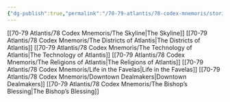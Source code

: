 ```yaml
---
{"dg-publish":true,"permalink":"/70-79-atlantis/78-codex-mnemoris/stories/"}
---
```


[[70-79 Atlantis/78 Codex Mnemoris/The Skyline\|The Skyline]]
[[70-79 Atlantis/78 Codex Mnemoris/The Districts of Atlantis\|The Districts of Atlantis]]
[[70-79 Atlantis/78 Codex Mnemoris/The Technology of Atlantis\|The Technology of Atlantis]]
[[70-79 Atlantis/78 Codex Mnemoris/The Religions of Atlantis\|The Religions of Atlantis]]
[[70-79 Atlantis/78 Codex Mnemoris/Life in the Favelas\|Life in the Favelas]]
[[70-79 Atlantis/78 Codex Mnemoris/Downtown Dealmakers\|Downtown Dealmakers]]
[[70-79 Atlantis/78 Codex Mnemoris/The Bishop’s Blessing\|The Bishop’s Blessing]]